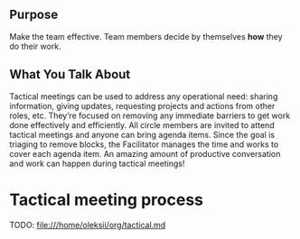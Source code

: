 

## Purpose

Make the team effective. Team members decide by themselves **how** they do their work.


## What You Talk About

Tactical meetings can be used to address any operational need: sharing information, giving updates, requesting projects and actions from other roles, etc. They’re focused on removing any immediate barriers to get work done effectively and efficiently. All circle members are invited to attend tactical meetings and anyone can bring agenda items. Since the goal is triaging to remove blocks, the Facilitator manages the time and works to cover each agenda item. An amazing amount of productive conversation and work can happen during tactical meetings!


# Tactical meeting process

TODO: <file:///home/oleksii/org/tactical.md>

